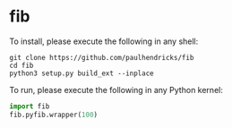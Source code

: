 # fib

To install, please execute the following in any shell:

```shell
git clone https://github.com/paulhendricks/fib
cd fib
python3 setup.py build_ext --inplace
```

To run, please execute the following in any Python kernel:
```Python
import fib
fib.pyfib.wrapper(100)
```
